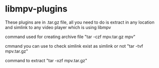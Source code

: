 # libmpv-plugins
These plugins are in .tar.gz file, all you need to do is extract in any location and simlink to any video player which is using libmpv

command used for creating archive file "tar -czf mpv.tar.gz mpv"

cmmand you can use to check simlink exist as simlink or not "tar -tvf mpv.tar.gz"

command to extract "tar -xzf mpv.tar.gz"
